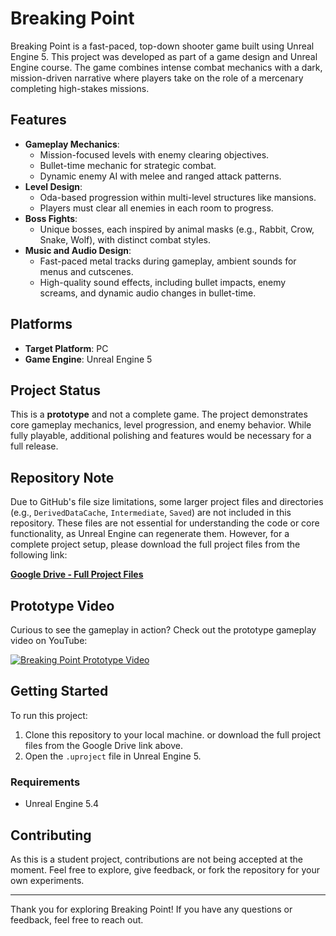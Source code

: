 # Breaking Point

Breaking Point is a fast-paced, top-down shooter game built using Unreal Engine 5. This project was developed as part of a game design and Unreal Engine course. The game combines intense combat mechanics with a dark, mission-driven narrative where players take on the role of a mercenary completing high-stakes missions.

## Features
- **Gameplay Mechanics**: 
  - Mission-focused levels with enemy clearing objectives.
  - Bullet-time mechanic for strategic combat.
  - Dynamic enemy AI with melee and ranged attack patterns.
- **Level Design**: 
  - Oda-based progression within multi-level structures like mansions.
  - Players must clear all enemies in each room to progress.
- **Boss Fights**: 
  - Unique bosses, each inspired by animal masks (e.g., Rabbit, Crow, Snake, Wolf), with distinct combat styles.
- **Music and Audio Design**:
  - Fast-paced metal tracks during gameplay, ambient sounds for menus and cutscenes.
  - High-quality sound effects, including bullet impacts, enemy screams, and dynamic audio changes in bullet-time.

## Platforms
- **Target Platform**: PC
- **Game Engine**: Unreal Engine 5

## Project Status
This is a **prototype** and not a complete game. The project demonstrates core gameplay mechanics, level progression, and enemy behavior. While fully playable, additional polishing and features would be necessary for a full release.

## Repository Note
Due to GitHub's file size limitations, some larger project files and directories (e.g., `DerivedDataCache`, `Intermediate`, `Saved`) are not included in this repository. These files are not essential for understanding the code or core functionality, as Unreal Engine can regenerate them. However, for a complete project setup, please download the full project files from the following link:

**[Google Drive - Full Project Files](https://your-google-drive-link-here)**

## Prototype Video
Curious to see the gameplay in action? Check out the prototype gameplay video on YouTube:

[![Breaking Point Prototype Video](https://img.youtube.com/vi/U7aoPdhANvs/0.jpg)](https://www.youtube.com/watch?v=U7aoPdhANvs)

## Getting Started
To run this project:
1. Clone this repository to your local machine. or download the full project files from the Google Drive link above.
2. Open the `.uproject` file in Unreal Engine 5.

### Requirements
- Unreal Engine 5.4

## Contributing
As this is a student project, contributions are not being accepted at the moment. Feel free to explore, give feedback, or fork the repository for your own experiments.

---

Thank you for exploring Breaking Point! If you have any questions or feedback, feel free to reach out.
